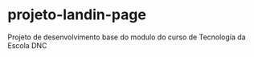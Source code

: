 # projeto-landin-page
Projeto de desenvolvimento base do modulo do curso de Tecnología da Escola DNC 
